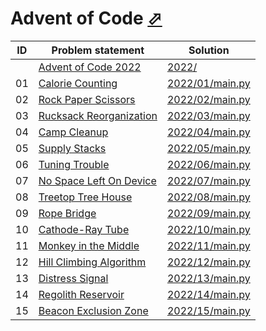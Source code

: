 # Advent of Code [⬀](https://adventofcode.com/)


| ID | Problem statement                                               | Solution                           |
|----|-----------------------------------------------------------------|------------------------------------|
|    | [Advent of Code 2022](https://adventofcode.com/2022)            | [2022/](2022/)                     |
| 01 | [Calorie Counting](https://adventofcode.com/2022/day/1)         | [2022/01/main.py](2022/01/main.py) |
| 02 | [Rock Paper Scissors](https://adventofcode.com/2022/day/2)      | [2022/02/main.py](2022/02/main.py) |
| 03 | [Rucksack Reorganization](https://adventofcode.com/2022/day/3)  | [2022/03/main.py](2022/03/main.py) |
| 04 | [Camp Cleanup](https://adventofcode.com/2022/day/4)             | [2022/04/main.py](2022/04/main.py) |
| 05 | [Supply Stacks](https://adventofcode.com/2022/day/5)            | [2022/05/main.py](2022/05/main.py) |
| 06 | [Tuning Trouble](https://adventofcode.com/2022/day/6)           | [2022/06/main.py](2022/06/main.py) |
| 07 | [No Space Left On Device](https://adventofcode.com/2022/day/7)  | [2022/07/main.py](2022/07/main.py) |
| 08 | [Treetop Tree House](https://adventofcode.com/2022/day/8)       | [2022/08/main.py](2022/08/main.py) |
| 09 | [Rope Bridge](https://adventofcode.com/2022/day/9)              | [2022/09/main.py](2022/09/main.py) |
| 10 | [Cathode-Ray Tube](https://adventofcode.com/2022/day/10)        | [2022/10/main.py](2022/10/main.py) |
| 11 | [Monkey in the Middle](https://adventofcode.com/2022/day/11)    | [2022/11/main.py](2022/11/main.py) |
| 12 | [Hill Climbing Algorithm](https://adventofcode.com/2022/day/12) | [2022/12/main.py](2022/12/main.py) |
| 13 | [Distress Signal](https://adventofcode.com/2022/day/13)         | [2022/13/main.py](2022/13/main.py) |
| 14 | [Regolith Reservoir](https://adventofcode.com/2022/day/14)      | [2022/14/main.py](2022/14/main.py) |
| 15 | [Beacon Exclusion Zone](https://adventofcode.com/2022/day/15)   | [2022/15/main.py](2022/15/main.py) |

